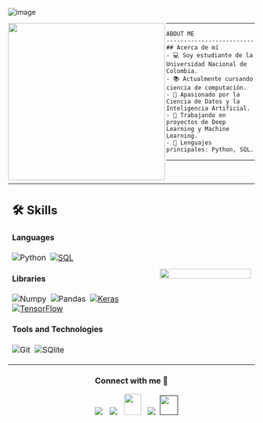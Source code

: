 ![image](https://github.com/JeroHoyos/JeroHoyos/assets/155777450/20cc6b38-3d05-4acf-877b-357a36e3f3a0)





<img align="left" src="https://i.pinimg.com/564x/13/2a/95/132a95e6ec67a67dda3c60f8bcb9d688.jpg"  width="320" />

<hr>

```
ABOUT ME
-------------------------
## Acerca de mí
- 💻 Soy estudiante de la Universidad Nacional de Colombia.
- 📚 Actualmente cursando ciencia de computación.
- 🌱 Apasionado por la Ciencia de Datos y la Inteligencia Artificial.
- 🔭 Trabajando en proyectos de Deep Learning y Machine Learning.
- 🌟 Lenguajes principales: Python, SQL.

```
<hr>


</br>


<table width="100%" >

 <tr>
    <td width="60%">
     
## 🛠️ Skills

#### Languages

![Python](https://img.shields.io/badge/-Python-05122A?style=flat&logo=python)&nbsp;
    <a href="https://github.com/search?q=user%3ADenverCoder1+is%3Arepo+language%3Asql"><img alt="SQL" src="https://img.shields.io/badge/SQL%20-%23025E8C.svg?logo=amazon-dynamodb&logoColor=white"></a>

#### Libraries

![Numpy](https://img.shields.io/badge/Numpy-777BB4?style=flat&logo=numpy&logoColor=white)&nbsp;
![Pandas](https://img.shields.io/badge/Pandas-2C2D72?style=flat&logo=pandas&logoColor=white)&nbsp;
    <a href="#"><img alt="Keras" src="https://img.shields.io/badge/Keras%20-%23D00000.svg?logo=Keras&logoColor=white"></a>
    <a href="#"><img alt="TensorFlow" src="https://img.shields.io/badge/TensorFlow%20-%23FF6F00.svg?logo=TensorFlow&logoColor=white"></a>
  
#### Tools and Technologies

![Git](https://img.shields.io/badge/-Git-05122A?style=flat&logo=git)&nbsp;
![SQlite](https://img.shields.io/badge/-SQlite-05122A?style=flat&logo=sqlite&logoColor=A8B9CC)&nbsp;

</td>
    <td>

<p align="center">
  <img width="100%" src="https://i.pinimg.com/564x/89/0a/f1/890af13ff59d11582bc699b940d386b2.jpg" />
  </td>
 </tr>
</table>

<h3 align="center" >Connect with me 🤝 </h3>

<p align="center">

 <div align="center"  class="icons-social" style="margin-left: 10px;">
        <a   target="_blank" href="">
			<img src="https://img.icons8.com/doodle/40/000000/linkedin--v2.png" style="margin-left: 10px;" ></a>
        <a style="margin-left: 10px;" target="_blank" href="">
		<img src="https://img.icons8.com/doodle/40/000000/github--v1.png"></a>
           <a style="margin-left: 10px;" target="_blank" href="https://">
		<img src="https://img.icons8.com/doodle/2x/gmail-new.png" style=" width:35px; height:43px;"></a>
		<a style="margin-left: 10px;" target="_blank" href="">
				<img src="[https://img.icons8.com/external-tal-revivo-color-tal-revivo/40/000000/external-stack-overflow-is-a-question-and-answer-site-for-professional-logo-color-tal-revivo.png](https://i.pinimg.com/564x/89/0a/f1/890af13ff59d11582bc699b940d386b2.jpg)"></a>
		<a style="margin-left: 5px;" target="_blank" href="">
					<img src="https://img.icons8.com/ultraviolet/2x/resume.png" style=" width:37px; height:40px;"></a>
      </div>

</p>

